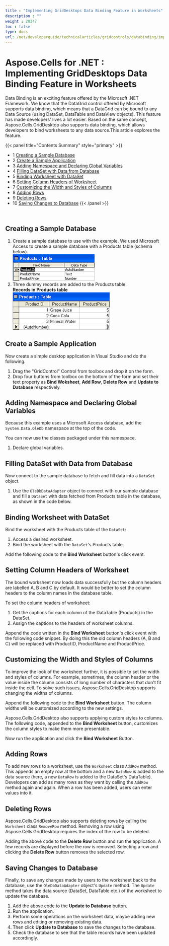 ```yaml
---
title : "Implementing GridDesktops Data Binding Feature in Worksheets" 
description : "" 
weight : 20347 
toc : false
type: docs
url: /net/developerguide/technicalarticles/gridcontrols/databinding/implementing+griddesktops+data+binding+feature+in+worksheets/
---
```


# Aspose.Cells for .NET : Implementing GridDesktops Data Binding Feature in Worksheets


Data Binding is an exciting feature offered by the Microsoft .NET Framework. We know that the DataGrid control offered by Microsoft supports data binding, which means that a DataGrid can be bound to any Data Source (using DataSet, DataTable and DataView objects). This feature has made developers' lives a lot easier. Based on the same concept, Aspose.Cells.GridDesktop also supports data binding, which allows developers to bind worksheets to any data source.This article explores the feature.

{{< panel title="Contents Summary" style="primary" >}}
*   1 [Creating a Sample Database](#creating-a-sample-database)
*   2 [Create a Sample Application](#create-a-sample-application)
*   3 [Adding Namespace and Declaring Global Variables](#adding-namespace-and-declaring-global-variables)
*   4 [Filling DataSet with Data from Database](#filling-dataset-with-data-from-database)
*   5 [Binding Worksheet with DataSet](#binding-worksheet-with-dataset)
*   6 [Setting Column Headers of Worksheet](#setting-column-headers-of-worksheet)
*   7 [Customizing the Width and Styles of Columns](#customizing-the-width-and-styles-of-columns)
*   8 [Adding Rows](#adding-rows)
*   9 [Deleting Rows](#deleting-rows)
*   10 [Saving Changes to Database](#saving-changes-to-database)
{{< /panel >}}
 

 

## Creating a Sample Database

1.  Create a sample database to use with the example. We used Microsoft Access to create a sample database with a Products table (schema below).  
    ![image](5113063.png)
2.  Three dummy records are added to the Products table.  
    **Records in Products table**  
    ![image](5113064.png)

## Create a Sample Application

Now create a simple desktop application in Visual Studio and do the following.

1.  Drag the "GridControl" Control from toolbox and drop it on the form.
2.  Drop four buttons from toolbox on the bottom of the form and set their text property as **Bind Woksheet**, **Add Row**, **Delete Row** and **Update to Database** respectively.

## Adding Namespace and Declaring Global Variables

Because this example uses a Microsoft Access database, add the `System.Data.OleDb` namespace at the top of the code.

  
You can now use the classes packaged under this namespace.

1.  Declare global variables.

## Filling DataSet with Data from Database

Now connect to the sample database to fetch and fill data into a `DataSet` object.

1.  Use the `OleDbDataAdapter` object to connect with our sample database and fill a `DataSet` with data fetched from Products table in the database, as shown in the code below.

## Binding Worksheet with DataSet

Bind the worksheet with the Products table of the `DataSet`:

1.  Access a desired worksheet.
2.  Bind the worksheet with the `DataSet`'s Products table.

Add the following code to the **Bind Worksheet** button's click event.

## Setting Column Headers of Worksheet

The bound worksheet now loads data successfully but the column headers are labelled A, B and C by default. It would be better to set the column headers to the column names in the database table.

To set the column headers of worksheet:

1.  Get the captions for each column of the DataTable (Products) in the DataSet.
2.  Assign the captions to the headers of worksheet columns.

Append the code written in the **Bind Worksheet** button's click event with the following code snippet. By doing this the old column headers (A, B and C) will be replaced with ProductID, ProductName and ProductPrice.

## Customizing the Width and Styles of Columns

To improve the look of the worksheet further, it is possible to set the width and styles of columns. For example, sometimes, the column header or the value inside the column consists of long number of characters that don't fit inside the cell. To solve such issues, Aspose.Cells.GridDesktop supports changing the widths of columns.

Append the following code to the **Bind Worksheet** button. The column widths will be customized according to the new settings.

  
Aspose.Cells.GridDesktop also supports applying custom styles to columns. The following code, appended to the **Bind Worksheet** button, customizes the column styles to make them more presentable.

  
Now run the application and click the **Bind Worksheet** Button.

## Adding Rows

To add new rows to a worksheet, use the `Worksheet` class `AddRow` method. This appends an empty row at the bottom and a new `DataRow` is added to the data source (here, a new `DataRow` is added to the DataSet's DataTable). Developers can add as many rows as they want by calling the `AddRow` method again and again. When a row has been added, users can enter values into it.

## Deleting Rows

Aspose.Cells.GridDesktop also supports deleting rows by calling the `Worksheet` class `RemoveRow` method. Removing a row using Aspose.Cells.GridDesktop requires the index of the row to be deleted.

  
Adding the above code to the **Delete Row** button and run the application. A few records are displayed before the row is removed. Selecting a row and clicking the **Delete Row** button removes the selected row.

## Saving Changes to Database

Finally, to save any changes made by users to the worksheet back to the database, use the `OleDbDataAdapter` object's `Update` method. The `Update` method takes the data source (DataSet, DataTable etc.) of the worksheet to update the database.

  
  

1.  Add the above code to the **Update to Database** button.
2.  Run the application.
3.  Perform some operations on the worksheet data, maybe adding new rows and editing or removing existing data.
4.  Then click **Update to Database** to save the changes to the database.
5.  Check the database to see that the table records have been updated accordingly.

